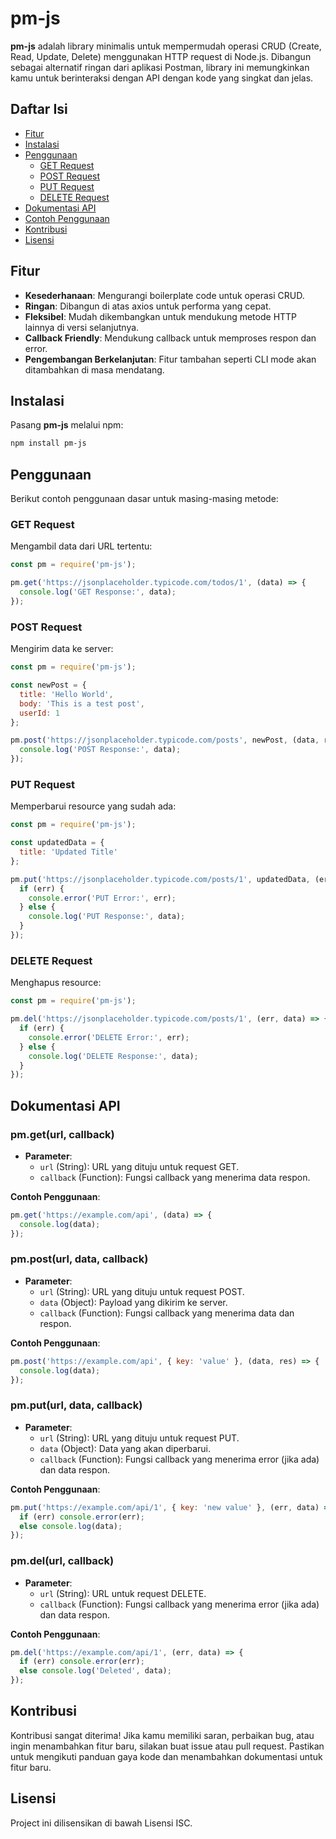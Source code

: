 # pm-js

**pm-js** adalah library minimalis untuk mempermudah operasi CRUD (Create, Read, Update, Delete) menggunakan HTTP request di Node.js. Dibangun sebagai alternatif ringan dari aplikasi Postman, library ini memungkinkan kamu untuk berinteraksi dengan API dengan kode yang singkat dan jelas.

## Daftar Isi

- [Fitur](#fitur)
- [Instalasi](#instalasi)
- [Penggunaan](#penggunaan)
  - [GET Request](#get-request)
  - [POST Request](#post-request)
  - [PUT Request](#put-request)
  - [DELETE Request](#delete-request)
- [Dokumentasi API](#dokumentasi-api)
- [Contoh Penggunaan](#contoh-penggunaan)
- [Kontribusi](#kontribusi)
- [Lisensi](#lisensi)

## Fitur

- **Kesederhanaan**: Mengurangi boilerplate code untuk operasi CRUD.
- **Ringan**: Dibangun di atas axios untuk performa yang cepat.
- **Fleksibel**: Mudah dikembangkan untuk mendukung metode HTTP lainnya di versi selanjutnya.
- **Callback Friendly**: Mendukung callback untuk memproses respon dan error.
- **Pengembangan Berkelanjutan**: Fitur tambahan seperti CLI mode akan ditambahkan di masa mendatang.

## Instalasi

Pasang **pm-js** melalui npm:

```bash
npm install pm-js
```

## Penggunaan

Berikut contoh penggunaan dasar untuk masing-masing metode:

### GET Request

Mengambil data dari URL tertentu:

```javascript
const pm = require('pm-js');

pm.get('https://jsonplaceholder.typicode.com/todos/1', (data) => {
  console.log('GET Response:', data);
});
```

### POST Request

Mengirim data ke server:

```javascript
const pm = require('pm-js');

const newPost = {
  title: 'Hello World',
  body: 'This is a test post',
  userId: 1
};

pm.post('https://jsonplaceholder.typicode.com/posts', newPost, (data, res) => {
  console.log('POST Response:', data);
});
```

### PUT Request

Memperbarui resource yang sudah ada:

```javascript
const pm = require('pm-js');

const updatedData = {
  title: 'Updated Title'
};

pm.put('https://jsonplaceholder.typicode.com/posts/1', updatedData, (err, data) => {
  if (err) {
    console.error('PUT Error:', err);
  } else {
    console.log('PUT Response:', data);
  }
});
```

### DELETE Request

Menghapus resource:

```javascript
const pm = require('pm-js');

pm.del('https://jsonplaceholder.typicode.com/posts/1', (err, data) => {
  if (err) {
    console.error('DELETE Error:', err);
  } else {
    console.log('DELETE Response:', data);
  }
});
```

## Dokumentasi API

### pm.get(url, callback)

- **Parameter**:
  - `url` (String): URL yang dituju untuk request GET.
  - `callback` (Function): Fungsi callback yang menerima data respon.

**Contoh Penggunaan**:

```javascript
pm.get('https://example.com/api', (data) => { 
  console.log(data); 
});
```

### pm.post(url, data, callback)

- **Parameter**:
  - `url` (String): URL yang dituju untuk request POST.
  - `data` (Object): Payload yang dikirim ke server.
  - `callback` (Function): Fungsi callback yang menerima data dan respon.

**Contoh Penggunaan**:

```javascript
pm.post('https://example.com/api', { key: 'value' }, (data, res) => {
  console.log(data);
});
```

### pm.put(url, data, callback)

- **Parameter**:
  - `url` (String): URL yang dituju untuk request PUT.
  - `data` (Object): Data yang akan diperbarui.
  - `callback` (Function): Fungsi callback yang menerima error (jika ada) dan data respon.

**Contoh Penggunaan**:

```javascript
pm.put('https://example.com/api/1', { key: 'new value' }, (err, data) => {
  if (err) console.error(err);
  else console.log(data);
});
```

### pm.del(url, callback)

- **Parameter**:
  - `url` (String): URL untuk request DELETE.
  - `callback` (Function): Fungsi callback yang menerima error (jika ada) dan data respon.

**Contoh Penggunaan**:

```javascript
pm.del('https://example.com/api/1', (err, data) => {
  if (err) console.error(err);
  else console.log('Deleted', data);
});
```

## Kontribusi

Kontribusi sangat diterima! Jika kamu memiliki saran, perbaikan bug, atau ingin menambahkan fitur baru, silakan buat issue atau pull request. Pastikan untuk mengikuti panduan gaya kode dan menambahkan dokumentasi untuk fitur baru.

## Lisensi

Project ini dilisensikan di bawah Lisensi ISC.